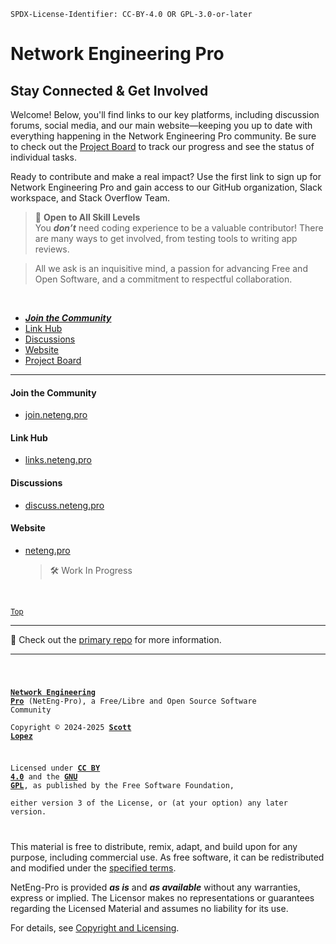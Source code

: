 <!-- SPDX-License-Identifier: CC-BY-4.0 OR GPL-3.0-or-later -->

<!--
Network Engineering Pro (NetEng-Pro), a Free/Libre and Open Source Community
Copyright © 2024-2025 Scott Lopez

---

I. Creative Commons Attribution 4.0 International

Network Engineering Pro (the "Licensed Material") is licensed under Creative Commons Attribution 4.0 International ("CC BY 4.0").
To view a copy of this license, visit https://creativecommons.org/licenses/by/4.0/.

Per the terms of the License, you are free to distribute, remix, adapt, and build upon the Licensed Material for any purpose, even commercially.
You must give appropriate credit, provide a link to the License, and indicate if changes were made.

The Licensor offers the Licensed Material as-is and as-available, and makes no representations or warranties of any kind concerning the Licensed Material, whether express, implied, statutory, or other. This includes, without limitation, warranties of title, merchantability, fitness for a particular purpose, non-infringement, absence of latent or other defects, accuracy, or the presence or absence of errors, whether or not known or discoverable.

Permissions beyond the scope of this License—or instead of those permitted by this License—may be available as further defined within this document.

  SPDX Reference: https://spdx.org/licenses/CC-BY-4.0.html
  Canonical URL: https://creativecommons.org/licenses/by/4.0/

---

II. GNU General Public License

Network Engineering Pro is free software: you can redistribute it and/or modify it under the terms of the GNU General Public License ("GNU GPL") as published by the Free Software Foundation, either version 3 of the License, or (at your option) any later version.

This material is distributed in the hope that it will be useful, but WITHOUT ANY WARRANTY; without even the implied warranty of MERCHANTABILITY or
FITNESS FOR A PARTICULAR PURPOSE.

See the GNU General Public License for more details.

  SPDX Reference: https://spdx.org/licenses/GPL-3.0-or-later.html
  Canonical URL: https://www.gnu.org/licenses/gpl-3.0.html

---

Author: Scott Lopez
Email: <website@neteng.pro>
Web: <https://bio.neteng.pro>
-->

`SPDX-License-Identifier: CC-BY-4.0 OR GPL-3.0-or-later`

# <a id="top">Network Engineering Pro</a>

## Stay Connected & Get Involved

Welcome! Below, you'll find links to our key platforms, including discussion forums, social media, and our main website—keeping you up to date with everything happening in the Network Engineering Pro community. Be sure to check out the [Project Board](https://github.com/orgs/NetEng-Pro/projects/3?pane=info) to track our progress and see the status of individual tasks.

Ready to contribute and make a real impact? Use the first link to sign up for Network Engineering Pro and gain access to our GitHub organization, Slack workspace, and Stack Overflow Team.

> 🌟 **Open to All Skill Levels**  
> You **_don’t_** need coding experience to be a valuable contributor! There are many ways to get involved, from testing tools to writing app reviews.  

> All we ask is an inquisitive mind, a passion for advancing Free and Open Software, and a commitment to respectful collaboration.

&nbsp;

- **_[Join the Community](#join)_**
- [Link Hub](#links)
- [Discussions](#discuss)
- [Website](#website)
- [Project Board](https://github.com/orgs/NetEng-Pro/projects/3?pane=info)

---

#### <a id="join">Join the Community</a>

- [join.neteng.pro](https://join.neteng.pro)


#### <a id="links">Link Hub</a>

- [links.neteng.pro](https://links.neteng.pro)

#### <a id="discuss">Discussions</a>

- [discuss.neteng.pro](https://discuss.neteng.pro)

#### <a id="website">Website</a>

- [neteng.pro](https://neteng.pro)

  > 🛠️ Work In Progress

&nbsp;

<sub>[Top](#top)</sub>

----------------------- ------------------------------------
📌                     Check out the [primary repo](https://github.com/NetEng-Pro/neteng-pro.github.io) for more information.

----------------------------------------------------------------
<code style="height: 50vh; width: 100%; background: transparent; border: none; border-radius: 0; resize: none; outline: none;">

**[Network Engineering Pro](https://neteng.pro/)** (NetEng-Pro), a Free/Libre and Open Source Software Community  
Copyright &copy; 2024-2025 **[Scott Lopez](https://bio.neteng.pro)**

Licensed under **[CC BY 4.0](https://creativecommons.org/licenses/by/4.0/)** and the **[GNU GPL](https://spdx.org/licenses/GPL-3.0-or-later.html)**, as published by the Free Software Foundation,  
either version 3 of the License, or (at your option) any later version.

</code>

This material is free to distribute, remix, adapt, and build upon for any purpose, including commercial use. As free software, it can be redistributed and
modified under the [specified terms](https://github.com/NetEng-Pro/dev-neteng-pro/blob/master/LICENSE.md#gnu-gpl).

NetEng-Pro is provided **_as is_** and **_as available_** without any warranties, express or implied. The Licensor makes no representations or guarantees regarding the Licensed Material and assumes no liability for its use.

For details, see [Copyright and Licensing](https://github.com/NetEng-Pro/dev-neteng-pro/blob/master/LICENSE.md).
